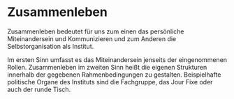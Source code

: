 <!---
   NAME - The NAME of this project is:
ethos

  FILE - The FILENAME of the current file is:
/a5.md

  CREATION - This project was CREATED on:
2017-01-28-16:15:00 UTC

  MODIFICATION - This project was last MODIFIED on:
2017-01-28-16:15:00 UTC

  VERSION - The current VERSION of this project is:
<git-commit-hash>-2017-01-28-16:15:00 UTC

  CREATOR(S) - This project was CREATED by:
Michael Czechowski, Martin Maga

  CONTACT - You can CONTACT the creator(s) or developer(s) of this project at:
E-Mail: mail@martinmaga.de

  COPYRIGHT - The COPYRIGHT holder of this project is:
COPYRIGHT (c) 2016 Martin Maga

  LICENSE - This project is LICENSED under the following license:
Martin Maga 2016 CC BY-SA 4.0 https://creativecommons.org

  SUBFILE – This is a SUBFILE! For more INFORMATION on this project go to:
/README.md
--->
# Zusammenleben

Zusammenleben bedeutet für uns zum einen das persönliche Miteinandersein und Kommunizieren und zum Anderen die Selbstorganisation als Institut.

Im ersten Sinn umfasst es das Miteinandersein jenseits der eingenommenen Rollen.
Zusammenleben im zweiten Sinn heißt die eigenen Strukturen innerhalb der gegebenen Rahmenbedingungen zu gestalten.
Beispielhafte politische Organe des Instituts sind die Fachgruppe, das Jour Fixe oder auch der runde Tisch.
